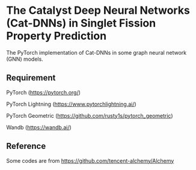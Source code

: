 # The Catalyst Deep Neural Networks (Cat-DNNs) in Singlet Fission Property Prediction

The PyTorch implementation of Cat-DNNs in some graph neural network (GNN) models.

## Requirement

PyTorch (https://pytorch.org/)

PyTorch Lightning (https://www.pytorchlightning.ai/)

PyTorch Geometric (https://github.com/rusty1s/pytorch_geometric)

Wandb (https://wandb.ai/)

## Reference

Some codes are from https://github.com/tencent-alchemy/Alchemy